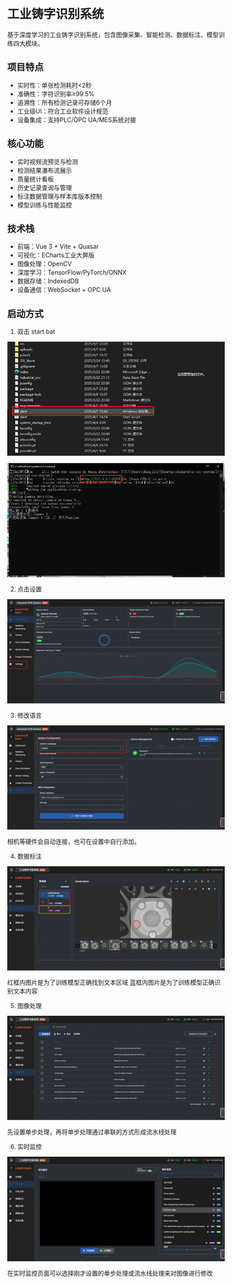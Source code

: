 # 工业铸字识别系统

基于深度学习的工业铸字识别系统，包含图像采集、智能检测、数据标注、模型训练四大模块。

## 项目特点

- 实时性：单张检测耗时<2秒
- 准确性：字符识别率≥99.5%
- 追溯性：所有检测记录可存储6个月
- 工业级UI：符合工业软件设计规范
- 设备集成：支持PLC/OPC UA/MES系统对接

## 核心功能

- 实时视频流预览与检测
- 检测结果瀑布流展示
- 质量统计看板
- 历史记录查询与管理
- 标注数据管理与样本库版本控制
- 模型训练与性能监控

## 技术栈

- 前端：Vue 3 + Vite + Quasar
- 可视化：ECharts工业大屏版
- 图像处理：OpenCV
- 深度学习：TensorFlow/PyTorch/ONNX
- 数据存储：IndexedDB
- 设备通信：WebSocket + OPC UA


## 启动方式

1. 双击 start.bat

![alt text](</README-PHOTOS/20250424051101.png>)

![alt text](</README-PHOTOS/20250424143027.png>)

2. 点击设置

![alt text](</README-PHOTOS/fc273eca3328921851e2d0ab130b5e4.png>)

3. 修改语言

![alt text](</README-PHOTOS/5d038ed7c1369f2d13502c354727de1.png>)

相机等硬件会自动连接，也可在设置中自行添加。

4. 数据标注

![alt text](</README-PHOTOS/b9014ec2a523cff7a627f09042641f4.png>)

红框内图片是为了训练模型正确找到文本区域
蓝框内图片是为了训练模型正确识别文本内容

5. 图像处理

![alt text](</README-PHOTOS/20250424143954.png>)

先设置单步处理，再将单步处理通过串联的方式形成流水线处理

6. 实时监控

![alt text](</README-PHOTOS/20250424144056.png>)

在实时监控页面可以选择刚才设置的单步处理或流水线处理来对图像进行修改


